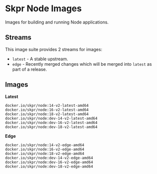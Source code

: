 Skpr Node Images
================

Images for building and running Node applications.

## Streams

This image suite provides 2 streams for images:

* `latest` - A stable upstream.
* `edge` - Recently merged changes which will be merged into `latest` as part of a release.

## Images

**Latest**

```
docker.io/skpr/node:14-v2-latest-amd64
docker.io/skpr/node:16-v2-latest-amd64
docker.io/skpr/node:18-v2-latest-amd64
docker.io/skpr/node:dev-14-v2-latest-amd64
docker.io/skpr/node:dev-16-v2-latest-amd64
docker.io/skpr/node:dev-18-v2-latest-amd64
```

**Edge**

```
docker.io/skpr/node:14-v2-edge-amd64
docker.io/skpr/node:16-v2-edge-amd64
docker.io/skpr/node:18-v2-edge-amd64
docker.io/skpr/node:dev-14-v2-edge-amd64
docker.io/skpr/node:dev-16-v2-edge-amd64
docker.io/skpr/node:dev-18-v2-edge-amd64
```

